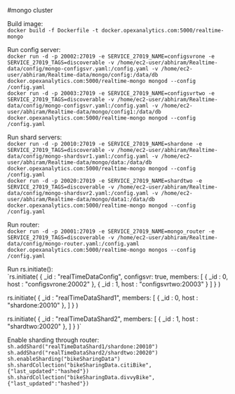 #mongo cluster  

Build image:  
  `docker build -f Dockerfile -t docker.opexanalytics.com:5000/realtime-mongo`

Run config server:  
    `docker run -d -p 20002:27019 -e SERVICE_27019_NAME=configsvrone -e SERVICE_27019_TAGS=discoverable -v /home/ec2-user/abhiram/Realtime-data/config/mongo-configsvr.yaml:/config.yaml -v /home/ec2-user/abhiram/Realtime-data/mongo/config:/data/db docker.opexanalytics.com:5000/realtime-mongo mongod --config /config.yaml`  
    `docker run -d -p 20003:27019 -e SERVICE_27019_NAME=configsvrtwo -e SERVICE_27019_TAGS=discoverable -v /home/ec2-user/abhiram/Realtime-data/config/mongo-configsvr.yaml:/config.yaml -v /home/ec2-user/abhiram/Realtime-data/mongo/config1:/data/db docker.opexanalytics.com:5000/realtime-mongo mongod --config /config.yaml`

Run shard servers:  
  `docker run -d -p 20010:27019 -e SERVICE_27019_NAME=shardone -e SERVICE_27019_TAGS=discoverable -v /home/ec2-user/abhiram/Realtime-data/config/mongo-shardsvr1.yaml:/config.yaml -v /home/ec2-user/abhiram/Realtime-data/mongo/data:/data/db docker.opexanalytics.com:5000/realtime-mongo mongod --config /config.yaml`  
  `docker run -d -p 20020:27019 -e SERVICE_27019_NAME=shardtwo -e SERVICE_27019_TAGS=discoverable -v /home/ec2-user/abhiram/Realtime-data/config/mongo-shardsvr2.yaml:/config.yaml -v /home/ec2-user/abhiram/Realtime-data/mongo/data1:/data/db docker.opexanalytics.com:5000/realtime-mongo mongod --config /config.yaml`  

Run router:  
  `docker run -d -p 20001:27019 -e SERVICE_27019_NAME=mongo_router -e SERVICE_27019_TAGS=discoverable -v /home/ec2-user/abhiram/Realtime-data/config/mongo-router.yaml:/config.yaml docker.opexanalytics.com:5000/realtime-mongo mongos --config /config.yaml`

Run rs.initiate():  
  `rs.initiate(
    {
      _id : "realTimeDataConfig",
      configsvr: true,
      members: [
        { _id : 0, host : "configsvrone:20002" },
        { _id : 1, host : "configsvrtwo:20003" }
      ]
    }
  )

  rs.initiate(
    {
      _id : "realTimeDataShard1",
      members: [
        { _id : 0, host : "shardone:20010" },
      ]
    }
  )

  rs.initiate(
    {
      _id : "realTimeDataShard2",
      members: [
        { _id : 1, host : "shardtwo:20020" },
      ]
    }
  )`

Enable sharding through router:  
  `sh.addShard("realTimeDataShard1/shardone:20010")`
  `sh.addShard("realTimeDataShard2/shardtwo:20020")`
  `sh.enableSharding("bikeSharingData")`
  `sh.shardCollection("bikeSharingData.citiBike",{"last_updated":"hashed"})`
  `sh.shardCollection("bikeSharingData.divvyBike",{"last_updated":"hashed"})`  
